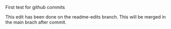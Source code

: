 First test for github commits

This edit has been done on the readme-edits branch. This will be merged in the main brach after commit.
